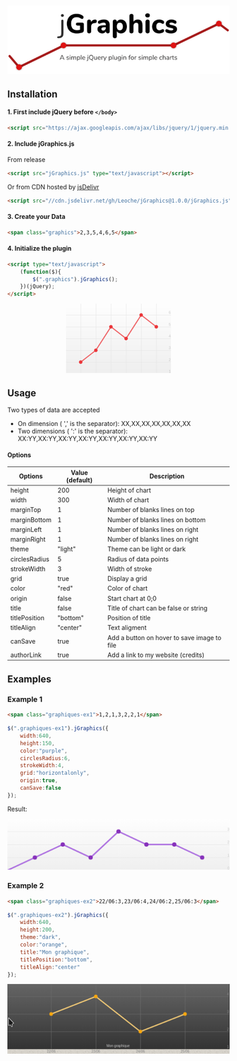 <p align="center">
<img src="./medias/logo.png">
</p>

## Installation
#### 1. First include jQuery before `</body>`
```html
<script src="https://ajax.googleapis.com/ajax/libs/jquery/1/jquery.min.js" type="text/javascript"></script>
```

#### 2. Include jGraphics.js
From release
```html
<script src="jGraphics.js" type="text/javascript"></script>
```
Or from CDN hosted by [jsDelivr](https://www.jsdelivr.com/)
```html
<script src="//cdn.jsdelivr.net/gh/Leoche/jGraphics@1.0.0/jGraphics.js" type="text/javascript"></script>
```
#### 3. Create your Data

````html
<span class="graphics">2,3,5,4,6,5</span>
````

#### 4. Initialize the plugin

```html
<script type="text/javascript">
    (function($){
        $(".graphics").jGraphics();
    })(jQuery);
</script>
```

<p align="center">
<img src="./medias/example1.png">
</p>

## Usage

Two types of data are accepted

- On dimension ( ',' is the separator): XX,XX,XX,XX,XX,XX,XX
- Two dimensions ( ':' is the separator): XX:YY,XX:YY,XX:YY,XX:YY,XX:YY,XX:YY,XX:YY

#### Options

| Options       | Value (default) | Description                                 |
| ------------- | --------------- | ------------------------------------------- |
| height        | 200             | Height of chart                             |
| width         | 300             | Width of chart                              |
| marginTop     | 1               | Number of blanks lines on top               |
| marginBottom  | 1               | Number of blanks lines on bottom            |
| marginLeft    | 1               | Number of blanks lines on right             |
| marginRight   | 1               | Number of blanks lines on right             |
| theme         | "light"         | Theme can be light or dark                  |
| circlesRadius | 5               | Radius of data points                       |
| strokeWidth   | 3               | Width of stroke                             |
| grid          | true            | Display a grid                              |
| color         | "red"           | Color of chart                              |
| origin        | false           | Start chart at 0;0                          |
| title         | false           | Title of chart can be false or string       |
| titlePosition | "bottom"        | Position of title                           |
| titleAlign    | "center"        | Text aligment                               |
| canSave       | true            | Add a button on hover to save image to file |
| authorLink    | true            | Add a link to my website (credits)          |

## Examples

### Example 1

```html
<span class="graphiques-ex1">1,2,1,3,2,2,1</span>
```

```js
$(".graphiques-ex1").jGraphics({
    width:640,
    height:150,
    color:"purple",
    circlesRadius:6,
    strokeWidth:4,
    grid:"horizontalonly",
    origin:true,
    canSave:false
});
```

Result:

<p align="center">
<img src="./medias/example2.png">
</p>

### Example 2

```html
<span class="graphiques-ex2">22/06:3,23/06:4,24/06:2,25/06:3</span>
```

```js
$(".graphiques-ex2").jGraphics({
    width:640,
    height:200,
    theme:"dark",
    color:"orange",
    title:"Mon graphique",
    titlePosition:"bottom",
    titleAlign:"center"
});
```

<p align="center">
<img src="./medias/example3.png">
</p>
